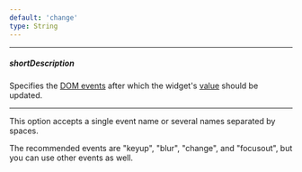 ```yaml
---
default: 'change'
type: String
---
```

---
##### shortDescription
Specifies the [DOM events](https://en.wikipedia.org/wiki/DOM_events) after which the widget's [value](/api-reference/10%20UI%20Widgets/dxTextBox/1%20Configuration/value.md '{basewidgetpath}/Configuration/#value') should be updated.

---
This option accepts a single event name or several names separated by spaces.

The recommended events are "keyup", "blur", "change", and "focusout", but you can use other events as well.